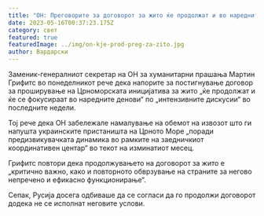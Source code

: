 ```yaml
---
title: "ОН: Преговорите за договорот за жито ќе продолжат и во наредните денови"
date: 2023-05-16T00:37:23.175Z
category: свет
featured: true
featuredImage: ../img/on-kje-prod-preg-za-zito.jpg
author: Вардарски
---
```

Заменик-генералниот секретар на ОН за хуманитарни прашања Мартин Грифитс во понеделникот рече дека напорите за постигнување договор за проширување на Црноморската иницијатива за жито „ќе продолжат и ќе се фокусираат во наредните денови“ по „интензивните дискусии“ во последните недели.

Тој рече дека ОН забележале намалување на обемот на извозот што ги напушта украинските пристаништа на Црното Море „поради предизвикувачката динамика во рамките на заедничкиот координативен центар“ во текот на изминатиот месец.

Грифитс повтори дека продолжувањето на договорот за жито е „критично важно, како и повторното обврзување на страните за негово непречено и ефикасно функционирање“.

Сепак, Русија досега одбиваше да се согласи да го продолжи договорот додека не се исполнат неговите услови.
